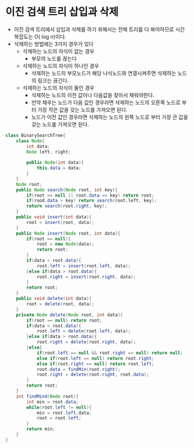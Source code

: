 # 이진 검색 트리 삽입과 삭제

- 이진 검색 트리에서 삽입과 삭제를 하기 위해서는 전체 트리를 다 봐야하므로 시간복잡도는 O( log n)이다.
- 삭제하는 방법에는 3가지 경우가 있다
  - 삭제하는 노드의 자식이 없는 경우
    - 부모의 노드를 끊는다
  - 삭제하는 노드의 자식이 하나인 경우
    - 삭제하는 노드의 부모노드가 해당 나식노드와 연결시켜주면 삭제하는 노드의 링크는 끊긴다.
  - 삭제하는 노드의 자식이 둘인 경우
    - 삭제하는 노드의 이전 값이나 다음값을 찾아서 채워야한다.
    - 만약 채우는 노드가 다음 값인 경우라면 삭제하는 노드의 오른쪽 노드로 부터 가장 작은 값을 갖는 노드를 가져오면 된다.
    - 노드가 이전 값인 경우라면 삭제하는 노드의 왼쪽 노드로 부터 가장 큰 값을 갖는 노드를 가져오면 된다.

```java
class BinarySearchTree{
    class Node{
        int data;
        Node left, right;
        
        public Node(int data){
            this.data = data;
        }
    }
    Node root;
    public Node search(Node root, int key){
        if(root == null || root.data == key) return root;
        if(rood.data > key) return search(root,left, key);
        return search(root.right, key);
    }
    public void insert(int data){
        root = insert(root, data);
    }
    public Node insert(Node root, int data){
        if(root == null){
            root = new Node(data);
            return root;
        }
        if(data < root.data){
            root.left = insert(root.left, data);
        }else if(data > root.data){
            root.right = insert(root.right, data);
        }
        return root;
    }
    public void delete(int data){
        root = delete(root, data);
    }
    private Node delete(Node root, int data){
        if(root == null) return root;
        if(data < root.data){
            root.left = delete(root.left, data);
        }else if(data > root.data){
            root.right = delete(root.right, data);
        }else{
            if(root.left == null && root.right == null) return null;
            else if(root.left == null) return root.right;
            else if(root.right == null) return root.left;
            root.data = findMin(root.right);
            root.right = delete(root.right, root.data);
        }
        return root;
    }
    int findMind(Node root){
        int min = root.data;
        while(root.left != null){
            min = root.left,data;
            root = root.left;
        }
        return min;
    }
}
```

